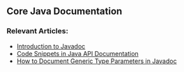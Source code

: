 ## Core Java Documentation

### Relevant Articles: 

- [Introduction to Javadoc](http://www.baeldung.com/javadoc)
- [Code Snippets in Java API Documentation](https://www.baeldung.com/java-doc-code-snippets)
- [How to Document Generic Type Parameters in Javadoc](https://www.baeldung.com/java-javadoc-generic-type-parameters)
